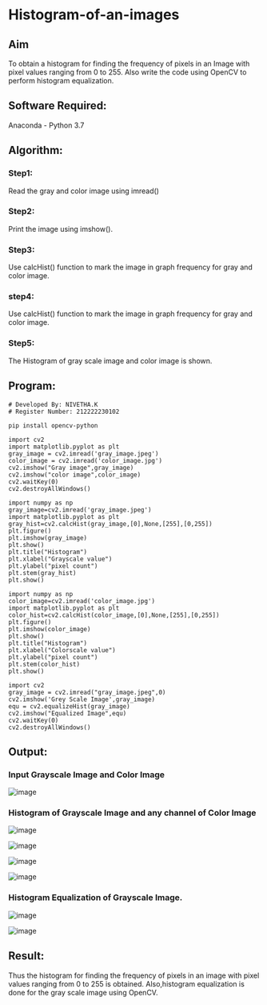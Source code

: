 # Histogram-of-an-images
## Aim
To obtain a histogram for finding the frequency of pixels in an Image with pixel values ranging from 0 to 255. Also write the code using OpenCV to perform histogram equalization.

## Software Required:
Anaconda - Python 3.7

## Algorithm:
### Step1:
Read the gray and color image using imread()

### Step2:
Print the image using imshow().



### Step3:
Use calcHist() function to mark the image in graph frequency for gray and color image.

### step4:
Use calcHist() function to mark the image in graph frequency for gray and color image.

### Step5:
The Histogram of gray scale image and color image is shown.


## Program:
```
# Developed By: NIVETHA.K
# Register Number: 212222230102

pip install opencv-python

import cv2
import matplotlib.pyplot as plt
gray_image = cv2.imread('gray_image.jpeg')
color_image = cv2.imread('color_image.jpg')
cv2.imshow("Gray image",gray_image)
cv2.imshow("color image",color_image)
cv2.waitKey(0)
cv2.destroyAllWindows()

import numpy as np
gray_image=cv2.imread('gray_image.jpeg')
import matplotlib.pyplot as plt 
gray_hist=cv2.calcHist(gray_image,[0],None,[255],[0,255])
plt.figure()
plt.imshow(gray_image)
plt.show()
plt.title("Histogram")
plt.xlabel("Grayscale value")
plt.ylabel("pixel count")
plt.stem(gray_hist)
plt.show()

import numpy as np
color_image=cv2.imread('color_image.jpg')
import matplotlib.pyplot as plt 
color_hist=cv2.calcHist(color_image,[0],None,[255],[0,255])
plt.figure()
plt.imshow(color_image)
plt.show()
plt.title("Histogram")
plt.xlabel("Colorscale value")
plt.ylabel("pixel count")
plt.stem(color_hist)
plt.show()

import cv2
gray_image = cv2.imread("gray_image.jpeg",0)
cv2.imshow('Grey Scale Image',gray_image)
equ = cv2.equalizeHist(gray_image)
cv2.imshow("Equalized Image",equ)
cv2.waitKey(0)
cv2.destroyAllWindows()

```
## Output:
### Input Grayscale Image and Color Image

![image](https://github.com/user-attachments/assets/39204acc-790b-488d-8c76-ca8c110b456b)

### Histogram of Grayscale Image and any channel of Color Image

![image](https://github.com/user-attachments/assets/c913b3ad-6e61-4a7e-9241-802e647e8608)

![image](https://github.com/user-attachments/assets/2107aaf5-03bd-4b59-9c2e-e770a7d231da)

![image](https://github.com/user-attachments/assets/1f15f140-4ccc-4e0a-bdfa-448a63c6e181)

![image](https://github.com/user-attachments/assets/082fd138-1222-47d2-b694-2acaec3e1e61)

### Histogram Equalization of Grayscale Image.

![image](https://github.com/user-attachments/assets/8189e4cd-ea78-40ee-99ee-9017aa458288)

![image](https://github.com/user-attachments/assets/29c7c143-753d-4e18-9d06-d36ab66cdb3c)


## Result: 
Thus the histogram for finding the frequency of pixels in an image with pixel values ranging from 0 to 255 is obtained. Also,histogram equalization is done for the gray scale image using OpenCV.
